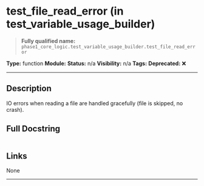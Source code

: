 # test_file_read_error (in test_variable_usage_builder)
> **Fully qualified name:** `phase1_core_logic.test_variable_usage_builder.test_file_read_error`

**Type:** function
**Module:** 
**Status:** n/a
**Visibility:** n/a
**Tags:** 
**Deprecated:** ❌

---

## Description
IO errors when reading a file are handled gracefully (file is skipped, no crash).

## Full Docstring
```

```

## Links
None

---
